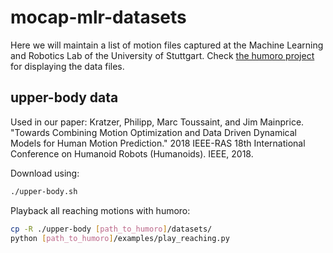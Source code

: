 # mocap-mlr-datasets
Here we will maintain a list of motion files captured at the Machine Learning and Robotics Lab of the University of Stuttgart. Check [the humoro project](https://github.com/PhilippJKratzer/humoro) for displaying the data files.


## upper-body data
Used in our paper:
Kratzer, Philipp, Marc Toussaint, and Jim Mainprice. "Towards Combining Motion Optimization and Data Driven Dynamical Models for Human Motion Prediction." 2018 IEEE-RAS 18th International Conference on Humanoid Robots (Humanoids). IEEE, 2018.

Download using:
```bash
./upper-body.sh
```

Playback all reaching motions with humoro:
```bash
cp -R ./upper-body [path_to_humoro]/datasets/
python [path_to_humoro]/examples/play_reaching.py
```
